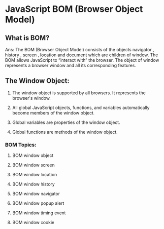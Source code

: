 # JavaScript BOM (Browser Object Model)

## What is BOM?
Ans: The BOM (Browser Object Model) consists of the objects navigator , history , screen , location and document which are children of window. The BOM allows JavaScript to “interact with” the browser. The object of window represents a browser window and all its corresponding features.

## The Window Object:

1. The window object is supported by all browsers. It represents the browser's window.

2. All global JavaScript objects, functions, and variables automatically become members of the window object.

3. Global variables are properties of the window object.

4. Global functions are methods of the window object.


### BOM Topics:

1. BOM window object
   
2. BOM window screen

3. BOM window location

4. BOM window history

5. BOM window navigator

6. BOM window popup alert

7. BOM window timing event 

8. BOM window cookie
